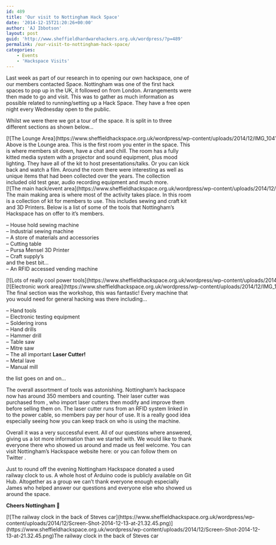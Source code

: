 ```yaml
---
id: 489
title: 'Our visit to Nottingham Hack Space'
date: '2014-12-15T21:20:26+00:00'
author: 'AJ Ibbotson'
layout: post
guid: 'http://www.sheffieldhardwarehackers.org.uk/wordpress/?p=489'
permalink: /our-visit-to-nottingham-hack-space/
categories:
    - Events
    - 'Hackspace Visits'
---
```


Last week as part of our research in to opening our own hackspace, one of our members contacted Space. Nottingham was one of the first hack spaces to pop up in the UK, it followed on from London. Arrangements were then made to go and visit. This was to gather as much information as possible related to running/setting up a Hack Space. They have a free open night every Wednesday open to the public.

Whilst we were there we got a tour of the space. It is split in to three different sections as shown below…

<div class="wp-caption aligncenter" id="attachment_491" style="width: 2355px">[![The Lounge Area](https://www.sheffieldhackspace.org.uk/wordpress/wp-content/uploads/2014/12/IMG_1041.jpg)](https://www.sheffieldhackspace.org.uk/wordpress/wp-content/uploads/2014/12/IMG_1041.jpg)The Lounge Area

</div>Above is the Lounge area. This is the first room you enter in the space. This is where members sit down, have a chat and chill. The room has a fully kitted media system with a projector and sound equipment, plus mood lighting. They have all of the kit to host presentations/talks. Or you can kick back and watch a film. Around the room there were interesting as well as unique items that had been collected over the years. The collection included old test gear, audio recording equipment and much more.

<div class="wp-caption aligncenter" id="attachment_503" style="width: 2668px">[![The main hack/event area](https://www.sheffieldhackspace.org.uk/wordpress/wp-content/uploads/2014/12/IMG_10351.jpg)](https://www.sheffieldhackspace.org.uk/wordpress/wp-content/uploads/2014/12/IMG_10351.jpg)The main hack/event area

</div>The main making area is where most of the activity takes place. In this room is a collection of kit for members to use. This includes sewing and craft kit and 3D Printers. Below is a list of some of the tools that Nottingham’s Hackspace has on offer to it’s members.

– House hold sewing machine  
– Industrial sewing machine  
– A store of materials and accessories  
– Cutting table  
– Pursa Mensel 3D Printer  
– Craft supply’s  
and the best bit…  
– An RFID accessed vending machine

<div class="wp-caption aligncenter" id="attachment_513" style="width: 2602px">[![Lots of really cool power tools](https://www.sheffieldhackspace.org.uk/wordpress/wp-content/uploads/2014/12/IMG_1033.jpg)](https://www.sheffieldhackspace.org.uk/wordpress/wp-content/uploads/2014/12/IMG_1033.jpg)Lots of really cool power tools

</div><div class="wp-caption aligncenter" id="attachment_515" style="width: 2602px">[![Electronic work area](https://www.sheffieldhackspace.org.uk/wordpress/wp-content/uploads/2014/12/IMG_1027.jpg)](https://www.sheffieldhackspace.org.uk/wordpress/wp-content/uploads/2014/12/IMG_1027.jpg)Electronic work area

</div>The final section was the workshop, this was fantastic! Every machine that you would need for general hacking was there including…

– Hand tools  
– Electronic testing equipment  
– Soldering irons  
– Hand drills  
– Hammer drill  
– Table saw  
– Mitre saw  
– The all important **Laser Cutter!**  
– Metal lave  
– Manual mill

the list goes on and on…

The overall assortment of tools was astonishing. Nottingham’s hackspace now has around 350 members and counting. Their laser cutter was purchased from , who import laser cutters then modify and improve them before selling them on. The laser cutter runs from an RFID system linked in to the power cable, so members pay per hour of use. It is a really good idea especially seeing how you can keep track on who is using the machine.

Overall it was a very successful event. All of our questions where answered, giving us a lot more information than we started with. We would like to thank everyone there who showed us around and made us feel welcome. You can visit Nottingham’s Hackspace website here: or you can follow them on Twitter .

Just to round off the evening Nottingham Hackspace donated a used railway clock to us. A whole host of Arduino code is publicly available on Git Hub. Altogether as a group we can’t thank everyone enough especially James who helped answer our questions and everyone else who showed us around the space.

**Cheers Nottingham 🙂**

<div class="wp-caption aligncenter" id="attachment_526" style="width: 690px">[![The railway clock in the back of Steves car](https://www.sheffieldhackspace.org.uk/wordpress/wp-content/uploads/2014/12/Screen-Shot-2014-12-13-at-21.32.45.png)](https://www.sheffieldhackspace.org.uk/wordpress/wp-content/uploads/2014/12/Screen-Shot-2014-12-13-at-21.32.45.png)The railway clock in the back of Steves car

</div>
<!--- path/to this posts images is ![]({{ site.baseurl }}/assets/blog/2014-12-15-our-visit-to-nottingham-hack-space/ --->